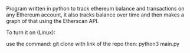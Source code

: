 Program written in python to track ethereum balance and transactions on any Ethereum account, it also tracks balance over time and then makes a graph of that using the Etherscan API.

To turn it on (Linux):

use the command: git clone with link of the repo
then: python3 main.py

